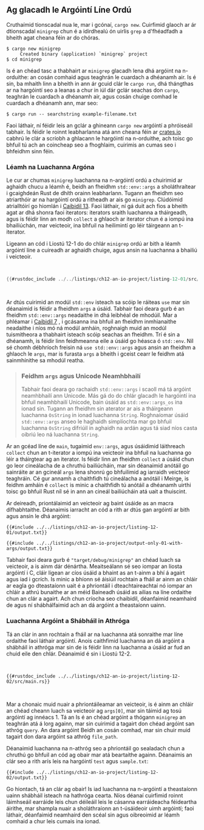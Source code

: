 ## Ag glacadh le Argóintí Líne Ordú

Cruthaímid tionscadal nua le, mar i gcónaí, `cargo new`. Cuirfimid glaoch ar ár dtionscadal
`minigrep` chun é a idirdhealú ón uirlis `grep` a d'fhéadfadh a bheith agat cheana féin
ar do chóras.

```console
$ cargo new minigrep
     Created binary (application) `minigrep` project
$ cd minigrep
```

Is é an chéad tasc a thabhairt ar `minigrep` glacadh lena dhá argóint na n-orduithe: an
cosán comhaid agus teaghrán le cuardach a dhéanamh air. Is é sin, ba mhaith linn a bheith in ann ár gcuid
clár le `cargo run`, dhá thángthas ar na hargóintí seo a leanas a chur in iúl
dár gclár seachas don `cargo`, teaghrán le cuardach a dhéanamh air, agus cosán chuige
comhad le cuardach a dhéanamh ann, mar seo:

```console
$ cargo run -- searchstring example-filename.txt
```

Faoi láthair, ní féidir leis an gclár a ghineann `cargo new` argóintí a phróiseáil
tabhair. Is féidir le roinnt leabharlanna atá ann cheana féin ar [crates.io](https://crates.io/) cabhrú
le clár a scríobh a ghlacann le hargóintí na n-orduithe, ach toisc go bhfuil tú
ach an coincheap seo a fhoghlaim, cuirimis an cumas seo i bhfeidhm sinn féin.

### Léamh na Luachanna Argóna

Le cur ar chumas `minigrep` luachanna na n-argóintí ordú a chuirimid ar aghaidh chucu a léamh
é, beidh an fheidhm `std::env::args` a sholáthraítear i gcaighdeán Rust de dhíth orainn
leabharlann. Tugann an fheidhm seo atriarthóir ar na hargóintí ordú a ritheadh ​​ar ais
go `minigrep`. Clúdóimid atrialltóirí go hiomlán i [Caibidil 13][ch13]<!-- déan neamhaird
-->. Faoi láthair, ní gá duit ach fios a bheith agat ar dhá shonra faoi iterators: iterators
sraith luachanna a tháirgeadh, agus is féidir linn an modh `collect` a ghlaoch ar iterator
chun é a iompú ina bhailiúchán, mar veicteoir, ina bhfuil na heilimintí go léir
táirgeann an t-iterator.

Ligeann an cód i Liostú 12-1 do do chlár `minigrep` ordú ar bith a léamh
argóintí líne a cuireadh ar aghaidh chuige, agus ansin na luachanna a bhailiú i veicteoir.

<Listing number="12-1" file-name="src/main.rs" caption="Collecting the command line arguments into a vector and printing them">

```rust
{{#rustdoc_include ../../listings/ch12-an-io-project/listing-12-01/src/main.rs}}
```

</Listing>

Ar dtús cuirimid an modúl `std::env` isteach sa scóip le ráiteas `use` mar sin déanaimid
is féidir a fheidhm `args` a úsáid. Tabhair faoi deara gurb é an fheidhm `std::env::args`
neadaithe in dhá leibhéal de mhodúil. Mar a phléamar i [Caibidil
7][ch7-idiomatic-use] <!-- neamhaird a dhéanamh ar -->, i gcásanna ina bhfuil an fheidhm inmhianaithe
neadaithe i níos mó ná modúl amháin, roghnaigh muid an modúl tuismitheora a thabhairt isteach
scóip seachas an fheidhm. Trí é sin a dhéanamh, is féidir linn feidhmeanna eile a úsáid go héasca
ó `std::env`. Níl sé chomh débhríoch freisin ná `use std::env::args` agus
ansin an fheidhm a ghlaoch le `args`, mar is furasta `args` a bheith i gceist
cearr le feidhm atá sainmhínithe sa mhodúl reatha.

> ### Feidhm `args` agus Unicode Neamhbhailí
>
> Tabhair faoi deara go rachaidh `std::env::args` i scaoll má tá argóint neamhbhailí ann
> Unicode. Más gá do do chlár glacadh le hargóintí ina bhfuil neamhbhailí
> Unicode, bain úsáid as `std::env::args_os` ina ionad sin. Tugann an fheidhm sin aterator ar ais
> a tháirgeann luachanna `OsString` in ionad luachanna `String`. Roghnaíomar
> úsáid `std::env::args` anseo le haghaidh simplíochta mar go bhfuil luachanna `OsString` difriúil in aghaidh na
> ardán agus tá siad níos casta oibriú leo ná luachanna `String`.

Ar an gcéad líne de `main`, tugaimid `env::args`, agus úsáidimid láithreach
`collect` chun an t-iterator a iompú ina veicteoir ina bhfuil na luachanna go léir a tháirgtear
ag an iterator. Is féidir linn an fheidhm `collect` a úsáid chun go leor cineálacha de a chruthú
bailiúcháin, mar sin déanaimid anótáil go sainráite ar an gcineál `args` lena shonrú go bhfuilimid
ag iarraidh veicteoir teaghráin. Cé gur annamh a chaithfidh tú cineálacha a anótáil i
Meirge, is feidhm amháin é `collect` is minic a chaithfidh tú anótáil a dhéanamh uirthi toisc go bhfuil Rust
níl sé in ann an cineál bailiúcháin atá uait a thuiscint.

Ar deireadh, priontálaimid an veicteoir ag baint úsáide as an macra dífhabhtaithe. Déanaimis iarracht an cód a rith
ar dtús gan argóintí ar bith agus ansin le dhá argóint:

```console
{{#include ../../listings/ch12-an-io-project/listing-12-01/output.txt}}
```

```console
{{#include ../../listings/ch12-an-io-project/output-only-01-with-args/output.txt}}
```

Tabhair faoi deara gurb é `"target/debug/minigrep"` an chéad luach sa veicteoir, a
is ainm dár dénártha. Meaitseálann sé seo iompar an liosta argóintí i
C, cláir ligean ar cíos úsáid a bhaint as an t-ainm a bhí á agairt agus iad i gcrích.
Is minic a bhíonn sé áisiúil rochtain a fháil ar ainm an chláir ar eagla go dteastaíonn uait
é a phriontáil i dteachtaireachtaí nó iompar an chláir a athrú bunaithe ar an méid
Baineadh úsáid as ailias na líne ordaithe chun an clár a agairt. Ach chun críocha seo
chaibidil, déanfaimid neamhaird de agus ní shábhálfaimid ach an dá argóint a theastaíonn uainn.

### Luachanna Argóint a Shábháil in Athróga

Tá an clár in ann rochtain a fháil ar na luachanna atá sonraithe mar líne ordaithe faoi láthair
argóintí. Anois caithfimid luachanna an dá argóint a shábháil in athróga mar sin de
is féidir linn na luachanna a úsáid ar fud an chuid eile den chlár. Déanaimid é sin i Liostú
12-2.

<Listing number="12-2" file-name="src/main.rs" caption="Creating variables to hold the query argument and file path argument">

```rust,should_panic,noplayground
{{#rustdoc_include ../../listings/ch12-an-io-project/listing-12-02/src/main.rs}}
```

</Listing>

Mar a chonaic muid nuair a phriontáileamar an veicteoir, is é ainm an chláir an chéad cheann
luach sa veicteoir ag `args[0]`, mar sin táimid ag tosú argóintí ag innéacs 1. Tá an
Is é an chéad argóint a thógann `minigrep` an teaghrán atá á lorg againn, mar sin cuirimid a
tagairt don chéad argóint san athróg `query`. An dara argóint
Beidh an cosán comhad, mar sin chuir muid tagairt don dara argóint sa
athróg `file_path`.

Déanaimid luachanna na n-athróg seo a phriontáil go sealadach chun a chruthú go bhfuil an cód
ag obair mar atá beartaithe againn. Déanaimis an clár seo a rith arís leis na hargóintí `test`
agus `sample.txt`:

```console
{{#include ../../listings/ch12-an-io-project/listing-12-02/output.txt}}
```

Go hiontach, tá an clár ag obair! Is iad luachanna na n-argóintí a theastaíonn uainn
shábháil isteach na hathróga cearta. Níos déanaí cuirfimid roinnt láimhseáil earráide leis chun déileáil leis
le cásanna earráideacha féideartha áirithe, mar shampla nuair a sholáthraíonn an t-úsáideoir uimh
argóintí; faoi ​​láthair, déanfaimid neamhaird den scéal sin agus oibreoimid ar léamh comhaid a chur leis
cumais ina ionad.

[ch13]: ch13-00-functional-features.html
[ch7-idiomatic-use]: ch07-04-bringing-paths-into-scope-with-the-use-keyword.html#creating-idiomatic-use-paths